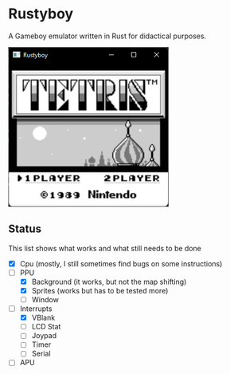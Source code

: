 # Rustyboy

A Gameboy emulator written in Rust for didactical purposes.

![Tetris Title screen](./images/tetris_title.png)

## Status

This list shows what works and what still needs to be done

- [x] Cpu (mostly, I still sometimes find bugs on some instructions)
- [ ] PPU
  - [x] Background (it works, but not the map shifting)
  - [x] Sprites (works but has to be tested more)
  - [ ] Window
- [ ] Interrupts
  - [x] VBlank
  - [ ] LCD Stat
  - [ ] Joypad
  - [ ] Timer
  - [ ] Serial
- [ ] APU
